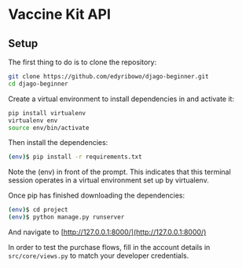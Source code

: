 # Vaccine Kit API

## Setup

The first thing to do is to clone the repository:

```bash
git clone https://github.com/edyribowo/djago-beginner.git
cd djago-beginner
```
Create a virtual environment to install dependencies in and activate it:
```bash
pip install virtualenv
virtualenv env
source env/bin/activate
```
Then install the dependencies:

```bash
(env)$ pip install -r requirements.txt
```
Note the (env) in front of the prompt. This indicates that this terminal session operates in a virtual environment set up by virtualenv.

Once pip has finished downloading the dependencies:
```bash
(env)$ cd project
(env)$ python manage.py runserver
```
And navigate to [http://127.0.0.1:8000/](http://127.0.0.1:8000/)

In order to test the purchase flows, fill in the account details in ```src/core/views.py``` to match your developer credentials.
